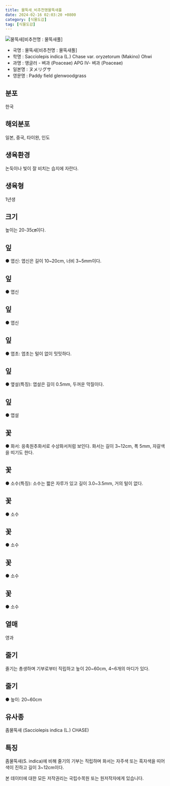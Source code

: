 ```yaml
---
title: 물뚝새_비추천명물뚝새풀
date: 2024-02-16 02:03:20 +0800
category: [식물도감]
tag: [식물도감]
---
```




![물뚝새[비추천명 : 물뚝새풀]](/fileUpload/plants/basic/Gramineae/Sacciolepis/14711/1_th2.JPG)
- 국명 : 물뚝새[비추천명 : 물뚝새풀]
- 학명 : Sacciolepis indica (L.) Chase var. oryzetorum (Makino) Ohwi
- 과명 : 앵글러 - 벼과 (Poaceae) APG Ⅳ- 벼과 (Poaceae)
- 일본명 : ヌメリグサ
- 영문명 : Paddy field glenwoodgrass


## 분포
한국
## 해외분포
일본, 중국, 타이완, 인도
## 생육환경
논둑이나 빛이 잘 비치는 습지에 자란다.
## 생육형
1년생
## 크기
높이는 20-35㎝이다.
## 잎
● 엽신: 엽신은 길이 10~20cm, 너비 3~5mm이다.
## 잎
● 엽신
## 잎
● 엽신
## 잎
● 엽초: 엽초는 털이 없이 밋밋하다.
## 잎
● 옆설(특징): 엽설은 길이 0.5mm, 두꺼운 막질이다.
## 잎
● 엽설
## 꽃
● 화서: 응축원추화서로 수상화서처럼 보인다. 화서는 길이 3~12cm, 폭 5mm, 자갈색을 띠기도 한다.
## 꽃
● 소수(특징): 소수는 짧은 자루가 있고 길이 3.0~3.5mm, 거의 털이 없다.
## 꽃
● 소수
## 꽃
● 소수
## 꽃
● 소수
## 꽃
● 소수
## 열매
영과
## 줄기
줄기는 총생하며 기부로부터 직립하고 높이 20~60cm, 4~6개의 마디가 있다.
## 줄기
● 높이: 20~60cm
## 유사종
좀물뚝새 (Sacciolepis indica (L.) CHASE)
## 특징
좀물뚝새(S. indica)에 비해 줄기의 기부는 직립하며 화서는 자주색 또는 흑자색을 띠어 색이 진하고 길이 3~12cm이다.






본 데이터에 대한 모든 저작권리는 국립수목원 또는 원저작자에게 있습니다.
